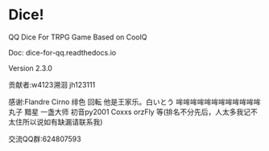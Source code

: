 # Dice!
QQ Dice For TRPG Game Based on CoolQ

Doc: dice-for-qq.readthedocs.io

Version 2.3.0

贡献者:w4123溯洄 jh123111

感谢:Flandre Cirno 绯色 回転 他是王家乐。白いとう 哞哞哞哞哞哞哞哞哞哞哞哞 丸子 黯星 一盏大师 初音py2001 Coxxs orzFly 等(排名不分先后，人太多我记不太住所以说如有缺漏请联系我) 

交流QQ群:624807593
